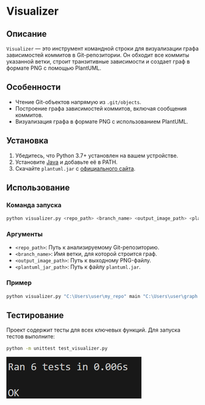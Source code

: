 # Visualizer

## Описание
`Visualizer` — это инструмент командной строки для визуализации графа зависимостей коммитов в Git-репозитории. Он обходит все коммиты указанной ветки, строит транзитивные зависимости и создает граф в формате PNG с помощью PlantUML.

## Особенности
- Чтение Git-объектов напрямую из `.git/objects`.
- Построение графа зависимостей коммитов, включая сообщения коммитов.
- Визуализация графа в формате PNG с использованием PlantUML.

## Установка
1. Убедитесь, что Python 3.7+ установлен на вашем устройстве.
2. Установите [Java](https://www.oracle.com/java/technologies/javase-downloads.html) и добавьте её в PATH.
3. Скачайте `plantuml.jar` с [официального сайта](https://plantuml.com/download).

## Использование
### Команда запуска
```bash
python visualizer.py <repo_path> <branch_name> <output_image_path> <plantuml_jar_path>
```

### Аргументы
- `<repo_path>`: Путь к анализируемому Git-репозиторию.
- `<branch_name>`: Имя ветки, для которой строится граф.
- `<output_image_path>`: Путь к выходному PNG-файлу.
- `<plantuml_jar_path>`: Путь к файлу `plantuml.jar`.

### Пример
```bash
python visualizer.py "C:\Users\user\my_repo" main "C:\Users\user\graph.png" "C:\Users\user\plantuml.jar"
```

## Тестирование
Проект содержит тесты для всех ключевых функций. Для запуска тестов выполните:
```bash
python -m unittest test_visualizer.py
```
![Скриншот результата](photo/Снимок%20экрана%202024-12-18%20225335.png)